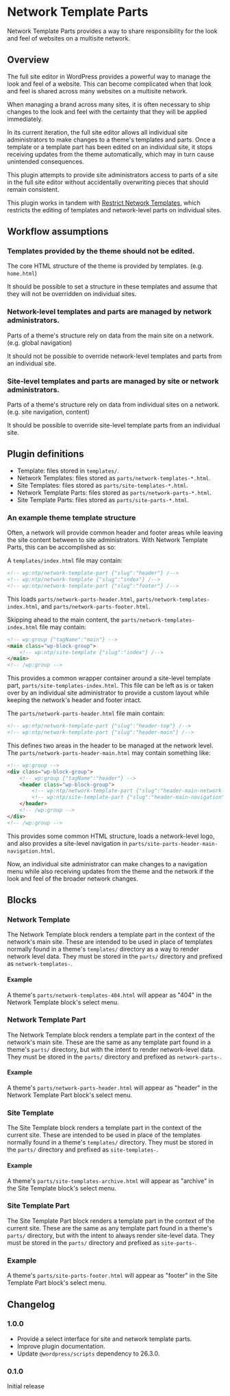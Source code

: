 # Network Template Parts

Network Template Parts provides a way to share responsibility for the look and feel of websites on a multisite network.

## Overview

The full site editor in WordPress provides a powerful way to manage the look and feel of a website. This can become complicated when that look and feel is shared across many websites on a multisite network.

When managing a brand across many sites, it is often necessary to ship changes to the look and feel with the certainty that they will be applied immediately.

In its current iteration, the full site editor allows all individual site administrators to make changes to a theme's templates and parts. Once a template or a template part has been edited on an individual site, it stops receiving updates from the theme automatically, which may in turn cause unintended consequences.

This plugin attempts to provide site administrators access to parts of a site in the full site editor without accidentally overwriting pieces that should remain consistent.

This plugin works in tandem with [Restrict Network Templates](https://github.com/happyprime/restrict-network-templates), which restricts the editing of templates and network-level parts on individual sites.

## Workflow assumptions

### Templates provided by the theme should not be edited.

The core HTML structure of the theme is provided by templates. (e.g. `home.html`)

It should be possible to set a structure in these templates and assume that they will not be overridden on individual sites.

### Network-level templates and parts are managed by network administrators.

Parts of a theme's structure rely on data from the main site on a network. (e.g. global navigation)

It should not be possible to override network-level templates and parts from an individual site.

### Site-level templates and parts are managed by site or network administrators.

Parts of a theme's structure rely on data from individual sites on a network. (e.g. site navigation, content)

It should be possible to override site-level template parts from an individual site.

## Plugin definitions

* Template: files stored in `templates/`.
* Network Templates: files stored as `parts/network-templates-*.html`.
* Site Templates: files stored as `parts/site-templates-*.html`.
* Network Template Parts: files stored as `parts/network-parts-*.html`.
* Site Template Parts: files stored as `parts/site-parts-*.html`.

### An example theme template structure

Often, a network will provide common header and footer areas while leaving the site content between to site administrators. With Network Template Parts, this can be accomplished as so:

A `templates/index.html` file may contain:

```html
<!-- wp:ntp/network-template-part {"slug":"header"} /-->
<!-- wp:ntp/network-template {"slug":"index"} /-->
<!-- wp:ntp/network-template-part {"slug":"footer"} /-->
```

This loads `parts/network-parts-header.html`, `parts/network-templates-index.html`, and `parts/network-parts-footer.html`.

Skipping ahead to the main content, the `parts/network-templates-index.html` file may contain:

```html
<!-- wp:group {"tagName":"main"} -->
<main class="wp-block-group">
	<!-- wp:ntp/site-template {"slug":"index"} /-->
</main>
<!-- /wp:group -->
```

This provides a common wrapper container around a site-level template part, `parts/site-templates-index.html`. This file can be left as is or taken over by an individual site administrator to provide a custom layout while keeping the network's header and footer intact.

The `parts/network-parts-header.html` file main contain:

```html
<!-- wp:ntp/network-template-part {"slug":"header-top"} /-->
<!-- wp:ntp/network-template-part {"slug":"header-main"} /-->
```

This defines two areas in the header to be managed at the network level. The `parts/network-parts-header-main.html` may contain something like:

```html
<!-- wp:group -->
<div class="wp-block-group">
	<!-- wp:group {"tagName":"header"} -->
	<header class="wp-block-group">
		<!-- wp:ntp/network-template-part {"slug":"header-main-network-logo"} /-->
		<!-- wp:ntp/site-template-part {"slug":"header-main-navigation"} /-->
	</header>
	<!-- /wp:group -->
</div>
<!-- /wp:group -->
```

This provides some common HTML structure, loads a network-level logo, and also provides a site-level navigation in `parts/site-parts-header-main-navigation.html`.

Now, an individual site administrator can make changes to a navigation menu while also receiving updates from the theme and the network if the look and feel of the broader network changes.

## Blocks

### Network Template

The Network Template block renders a template part in the context of the network's main site. These are intended to be used in place of templates normally found in a theme's `templates/` directory as a way to render network level data. They must be stored in the `parts/` directory and prefixed as `network-templates-`.

#### Example

A theme's `parts/network-templates-404.html` will appear as "404" in the Network Template block's select menu.

### Network Template Part

The Network Template block renders a template part in the context of the network's main site. These are the same as any template part found in a theme's `parts/` directory, but with the intent to render network-level data. They must be stored in the `parts/` directory and prefixed as `network-parts-`.

#### Example

A theme's `parts/network-parts-header.html` will appear as "header" in the Network Template Part block's select menu.

### Site Template

The Site Template block renders a template part in the context of the current site. These are intended to be used in place of the templates normally found in a theme's `templates/` directory. They must be stored in the `parts/` directory and prefixed as `site-templates-`.

#### Example

A theme's `parts/site-templates-archive.html` will appear as "archive" in the Site Template block's select menu.

### Site Template Part

The Site Template Part block renders a template part in the context of the current site. These are the same as any template part found in a theme's `parts/` directory, but with the intent to always render site-level data. They must be stored in the `parts/` directory and prefixed as `site-parts-`.

### Example

A theme's `parts/site-parts-footer.html` will appear as "footer" in the Site Template Part block's select menu.

## Changelog

### 1.0.0

* Provide a select interface for site and network template parts.
* Improve plugin documentation.
* Update `@wordpress/scripts` dependency to 26.3.0.

### 0.1.0

Initial release
